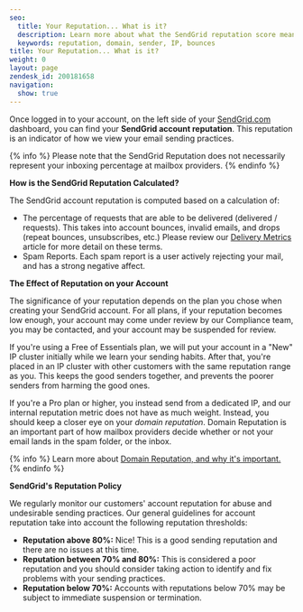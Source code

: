 ```yaml
---
seo:
  title: Your Reputation... What is it?
  description: Learn more about what the SendGrid reputation score means, and how it differs from your Domain Reputation...
  keywords: reputation, domain, sender, IP, bounces
title: Your Reputation... What is it?
weight: 0
layout: page
zendesk_id: 200181658
navigation:
  show: true
---
```


Once logged in to your account, on the left side of your [SendGrid.com](https://sendgrid.com) dashboard, you can find your  **SendGrid account reputation**. This reputation is an indicator of how we view your email sending practices.

[]({{root_url}}/images/Screen_Shot_2015-05-20_at_3.32.24_PM.png)

{% info %}
Please note that the SendGrid Reputation does not necessarily represent your inboxing percentage at mailbox providers.
{% endinfo %}

**How is the SendGrid Reputation Calculated?**

The SendGrid account reputation is computed based on a calculation of:

- The percentage of requests that are able to be delivered (delivered / requests). This takes into account bounces, invalid emails, and drops (repeat bounces, unsubscribes, etc.) Please review our [Delivery Metrics](http://sendgrid.com/docs/Delivery_Metrics/index.html) article for more detail on these terms.
- Spam Reports. Each spam report is a user actively rejecting your mail, and has a strong negative affect.

**The Effect of Reputation on your Account**

The significance of your reputation depends on the plan you chose when creating your SendGrid account. For all plans, if your reputation becomes low enough, your account may come under review by our Compliance team, you may be contacted, and your account may be suspended for review.

If you're using a Free of Essentials plan, we will put your account in a "New" IP cluster initially while we learn your sending habits. After that, you're placed in an IP cluster with other customers with the same reputation range as you. This keeps the good senders together, and prevents the poorer senders from harming the good ones.

If you're a Pro plan or higher, you instead send from a dedicated IP, and our internal reputation metric does not have as much weight. Instead, you should keep a closer eye on your _domain reputation_. Domain Reputation is an important part of how mailbox providers decide whether or not your email lands in the spam folder, or the inbox.

{% info %}
Learn more about [Domain Reputation, and why it's important.](https://sendgrid.com/blog/what-is-a-domain-reputation/)
{% endinfo %}

**SendGrid's Reputation Policy**

We regularly monitor our customers' account reputation for abuse and undesirable sending practices. Our general guidelines for account reputation take into account the following reputation thresholds:

- **Reputation above 80%:** Nice! This is a good sending reputation and there are no issues at this time.
- **Reputation between 70% and 80%:** This is considered a poor reputation and you should consider taking action to identify and fix problems with your sending practices.
- **Reputation below 70%:** Accounts with reputations below 70% may be subject to immediate suspension or termination.
